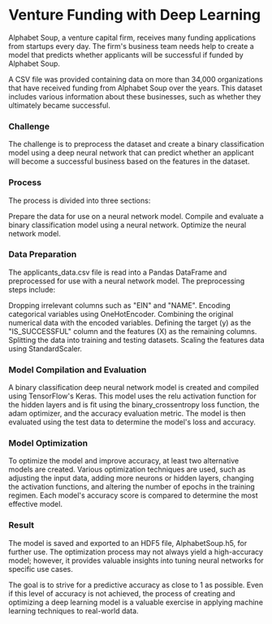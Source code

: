 # Venture Funding with Deep Learning

Alphabet Soup, a venture capital firm, receives many funding applications from startups every day. The firm's business team needs help to create a model that predicts whether applicants will be successful if funded by Alphabet Soup.

A CSV file was provided containing data on more than 34,000 organizations that have received funding from Alphabet Soup over the years. This dataset includes various information about these businesses, such as whether they ultimately became successful.

### Challenge
The challenge is to preprocess the dataset and create a binary classification model using a deep neural network that can predict whether an applicant will become a successful business based on the features in the dataset.

### Process
The process is divided into three sections:

Prepare the data for use on a neural network model.
Compile and evaluate a binary classification model using a neural network.
Optimize the neural network model.

### Data Preparation
The applicants_data.csv file is read into a Pandas DataFrame and preprocessed for use with a neural network model. The preprocessing steps include:

Dropping irrelevant columns such as "EIN" and "NAME".
Encoding categorical variables using OneHotEncoder.
Combining the original numerical data with the encoded variables.
Defining the target (y) as the "IS_SUCCESSFUL" column and the features (X) as the remaining columns.
Splitting the data into training and testing datasets.
Scaling the features data using StandardScaler.

### Model Compilation and Evaluation
A binary classification deep neural network model is created and compiled using TensorFlow's Keras. This model uses the relu activation function for the hidden layers and is fit using the binary_crossentropy loss function, the adam optimizer, and the accuracy evaluation metric. The model is then evaluated using the test data to determine the model's loss and accuracy.

### Model Optimization
To optimize the model and improve accuracy, at least two alternative models are created. Various optimization techniques are used, such as adjusting the input data, adding more neurons or hidden layers, changing the activation functions, and altering the number of epochs in the training regimen. Each model's accuracy score is compared to determine the most effective model.

### Result
The model is saved and exported to an HDF5 file, AlphabetSoup.h5, for further use. The optimization process may not always yield a high-accuracy model; however, it provides valuable insights into tuning neural networks for specific use cases.

The goal is to strive for a predictive accuracy as close to 1 as possible. Even if this level of accuracy is not achieved, the process of creating and optimizing a deep learning model is a valuable exercise in applying machine learning techniques to real-world data.
